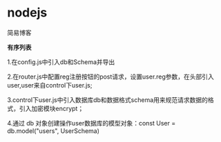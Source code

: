 # nodejs
简易博客 

**有序列表**

1.在config.js中引入db和Schema并导出

2.在router.js中配置reg注册按钮的post请求，设置user.reg参数，在头部引入user,user来自control下user.js;

3.control下user.js中引入数据库db和数据格式schema用来规范请求数据的格式，引入加密模块encrypt；

4.通过 db 对象创建操作user数据库的模型对象：const User = db.model("users", UserSchema)
